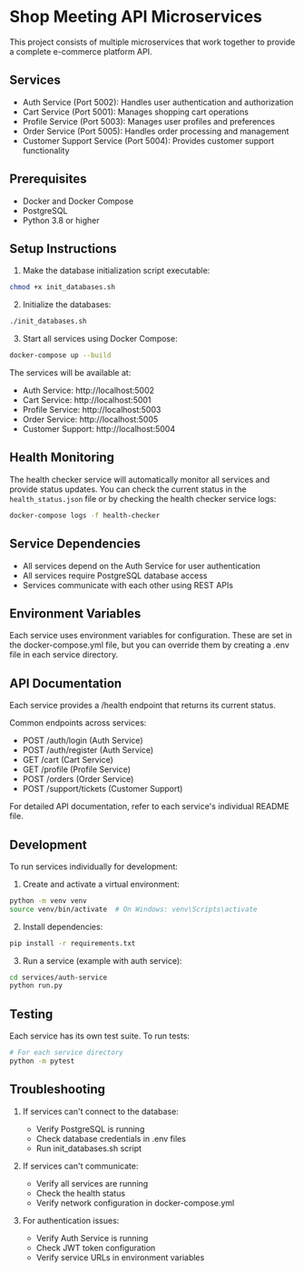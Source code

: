 # Shop Meeting API Microservices

This project consists of multiple microservices that work together to provide a complete e-commerce platform API.

## Services

- Auth Service (Port 5002): Handles user authentication and authorization
- Cart Service (Port 5001): Manages shopping cart operations
- Profile Service (Port 5003): Manages user profiles and preferences
- Order Service (Port 5005): Handles order processing and management
- Customer Support Service (Port 5004): Provides customer support functionality

## Prerequisites

- Docker and Docker Compose
- PostgreSQL
- Python 3.8 or higher

## Setup Instructions

1. Make the database initialization script executable:
```bash
chmod +x init_databases.sh
```

2. Initialize the databases:
```bash
./init_databases.sh
```

3. Start all services using Docker Compose:
```bash
docker-compose up --build
```

The services will be available at:
- Auth Service: http://localhost:5002
- Cart Service: http://localhost:5001
- Profile Service: http://localhost:5003
- Order Service: http://localhost:5005
- Customer Support: http://localhost:5004

## Health Monitoring

The health checker service will automatically monitor all services and provide status updates. You can check the current status in the `health_status.json` file or by checking the health checker service logs:

```bash
docker-compose logs -f health-checker
```

## Service Dependencies

- All services depend on the Auth Service for user authentication
- All services require PostgreSQL database access
- Services communicate with each other using REST APIs

## Environment Variables

Each service uses environment variables for configuration. These are set in the docker-compose.yml file, but you can override them by creating a .env file in each service directory.

## API Documentation

Each service provides a /health endpoint that returns its current status.

Common endpoints across services:
- POST /auth/login (Auth Service)
- POST /auth/register (Auth Service)
- GET /cart (Cart Service)
- GET /profile (Profile Service)
- POST /orders (Order Service)
- POST /support/tickets (Customer Support)

For detailed API documentation, refer to each service's individual README file.

## Development

To run services individually for development:

1. Create and activate a virtual environment:
```bash
python -m venv venv
source venv/bin/activate  # On Windows: venv\Scripts\activate
```

2. Install dependencies:
```bash
pip install -r requirements.txt
```

3. Run a service (example with auth service):
```bash
cd services/auth-service
python run.py
```

## Testing

Each service has its own test suite. To run tests:

```bash
# For each service directory
python -m pytest
```

## Troubleshooting

1. If services can't connect to the database:
   - Verify PostgreSQL is running
   - Check database credentials in .env files
   - Run init_databases.sh script

2. If services can't communicate:
   - Verify all services are running
   - Check the health status
   - Verify network configuration in docker-compose.yml

3. For authentication issues:
   - Verify Auth Service is running
   - Check JWT token configuration
   - Verify service URLs in environment variables